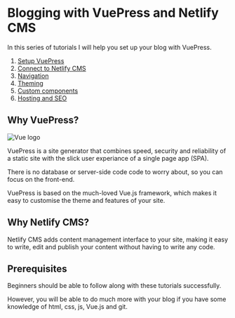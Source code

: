 # Blogging with VuePress and Netlify CMS

In this series of tutorials I will help you set up your blog with VuePress.

1. [Setup VuePress](./.vuepress/_posts/blogging-with-vuepress-part-1.md)
2. [Connect to Netlify CMS](./.vuepress/_posts/blogging-with-vuepress-part-2.md)
3. [Navigation](<>)
4. [Theming](<>)
5. [Custom components](<>)
6. [Hosting and SEO](<>)

## Why VuePress?

![Vue logo](/media/vue.js_logo.png)

VuePress is a site generator that combines speed, security and reliability of a static site with the slick user experiance of a single page app (SPA).

There is no database or server-side code code to worry about, so you can focus on the front-end.

VuePress is based on the much-loved Vue.js framework, which makes it easy to customise the theme and features of your site.

## Why Netlify CMS?

Netlify CMS adds content management interface to your site, making it easy to write, edit and publish your content without having to write any code.

## Prerequisites

Beginners should be able to follow along with these tutorials successfully.

However, you will be able to do much more with your blog if you have some knowledge of html, css, js, Vue.js and git.
